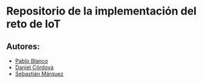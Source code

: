 # Repositorio de la implementación del reto de IoT

## Autores:
* [Pablo Blanco](https://github.com/pablo-blancoc)
* [Daniel Córdova](https://github.com/DanielCordovaV)
* [Sebastián Márquez](https://github.com/ShadowsOfAiur)
